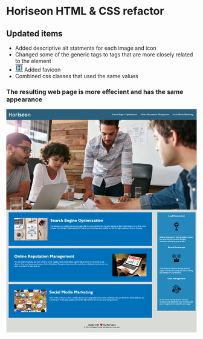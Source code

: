 # Horiseon HTML & CSS refactor

## Updated items
* Added descriptive alt statments for each image and icon
* Changed some of the generic tags to tags that are more closely related to the element
* !["A white capital H with Horiseon blue in background"](./assets/images/image-1.png) Added favicon
* Combined css classes that used the same values

### The resulting web page is more effecient and has the same appearance

![Horiseon webpage layout, 3 menu items, image of employees, 3 cards for each menu item, side column w/ 3 benefits.](./assets/images/webpage_screenshot.png)

